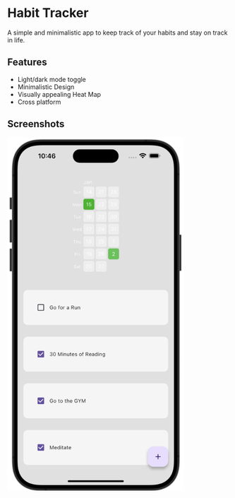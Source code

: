 
# Habit Tracker 

A simple and minimalistic app to keep track of your habits and stay on track in life.

## Features

- Light/dark mode toggle
- Minimalistic Design
- Visually appealing Heat Map
- Cross platform


## Screenshots
 <img src="habit_tracker_screenshot.png" width =400 height=800>
